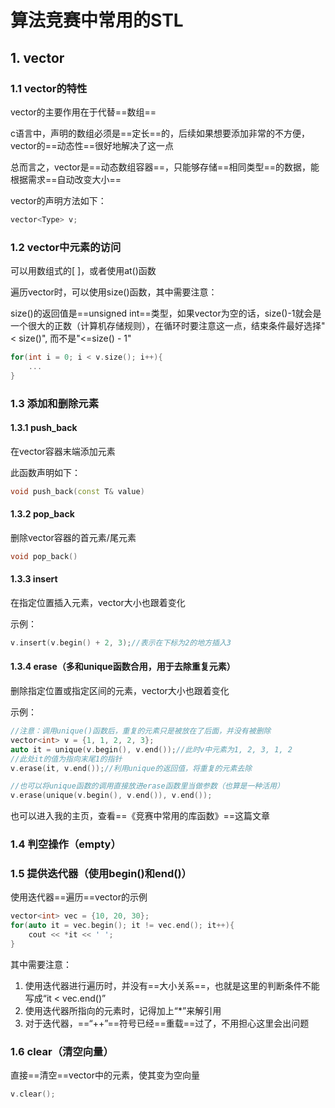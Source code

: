 # 算法竞赛中常用的STL

## 1. vector

### 1.1 vector的特性

vector的主要作用在于代替==数组==

c语言中，声明的数组必须是==定长==的，后续如果想要添加非常的不方便， vector的==动态性==很好地解决了这一点

总而言之，vector是==动态数组容器==，只能够存储==相同类型==的数据，能根据需求==自动改变大小==

vector的声明方法如下：

```c++
vector<Type> v; 
```

### 1.2 vector中元素的访问

可以用数组式的[  ]，或者使用at()函数

遍历vector时，可以使用size()函数，其中需要注意：

size()的返回值是==unsigned int==类型，如果vector为空的话，size()-1就会是一个很大的正数（计算机存储规则），在循环时要注意这一点，结束条件最好选择"< size()", 而不是"<=size() - 1"

```c++
for(int i = 0; i < v.size(); i++){
	...
}
```

### 1.3 添加和删除元素

#### 1.3.1 push_back

在vector容器末端添加元素

此函数声明如下：

```c++
void push_back(const T& value)
```

#### 1.3.2 pop_back

删除vector容器的首元素/尾元素

```c++
void pop_back()
```

#### 1.3.3 insert

在指定位置插入元素，vector大小也跟着变化

示例：

```c++
v.insert(v.begin() + 2, 3);//表示在下标为2的地方插入3
```

#### 1.3.4 erase（多和unique函数合用，用于去除重复元素）

删除指定位置或指定区间的元素，vector大小也跟着变化

示例：

```c++
//注意：调用unique()函数后，重复的元素只是被放在了后面，并没有被删除
vector<int> v = {1, 1, 2, 2, 3};
auto it = unique(v.begin(), v.end());//此时v中元素为1, 2, 3, 1, 2
//此处it的值为指向末尾1的指针
v.erase(it, v.end());//利用unique的返回值，将重复的元素去除

//也可以将unique函数的调用直接放进erase函数里当做参数（也算是一种活用）
v.erase(unique(v.begin(), v.end()), v.end());
```

也可以进入我的主页，查看==《竞赛中常用的库函数》==这篇文章

### 1.4 判空操作（empty）

### 1.5 提供迭代器（使用begin()和end()）

使用迭代器==遍历==vector的示例

```c++
vector<int> vec = {10, 20, 30};
for(auto it = vec.begin(); it != vec.end(); it++){
    cout << *it << ' '; 
}
```

其中需要注意：

1. 使用迭代器进行遍历时，并没有==大小关系==，也就是这里的判断条件不能写成“it < vec.end()”
2. 使用迭代器所指向的元素时，记得加上“*”来解引用
3. 对于迭代器，==“++”==符号已经==重载==过了，不用担心这里会出问题

### 1.6 clear（清空向量）

直接==清空==vector中的元素，使其变为空向量

```c++
v.clear();
```





























